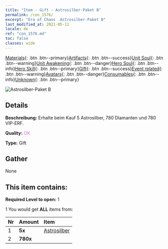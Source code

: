 ```yaml
---
title: "Item - Gift - Astrosilber-Paket B"
permalink: /con_1576/
excerpt: "Era of Chaos  Astrosilber-Paket B"
last_modified_at: 2021-05-11
locale: de
ref: "con_1576.md"
toc: false
classes: wide
---
```

 [Materials](/ItemsDE/){: .btn .btn--primary}[Artifacts](/ItemsDE/Artifacts/){: .btn .btn--success}[Unit Soul](/ItemsDE/UnitSoul/){: .btn .btn--warning}[Unit Awakening](/ItemsDE/UnitAwakening/){: .btn .btn--danger}[Hero Soul](/ItemsDE/HeroSoul/){: .btn .btn--info}[Hero Skill](/ItemsDE/HeroSkill/){: .btn .btn--primary}[Gift](/ItemsDE/Gift/){: .btn .btn--success}[Event related](/ItemsDE/Events/){: .btn .btn--warning}[Avatars](/ItemsDE/Avatars/){: .btn .btn--danger}[Consumables](/ItemsDE/Consumables/){: .btn .btn--info}[Unknown](/ItemsDE/Unknown/){: .btn .btn--primary}

 ![Astrosilber-Paket B](/images/t/i_907192.png)

## Details
 **Beschreibung:** Erhalte beim Kauf 5 Astrosilber, 780 Diamanten und 780 VIP-ERF.

 **Quality:** <span style="color: #DA70D6">OK</span>

 **Type:** Gift

## Gather

  None

## This item contains:

 **Required Level to open:** 1

 1 You would get **ALL** items  from:

  | Nr | Amount |     Item    |
  |:---|:-------|:------------|
  | 1 |  **5x** | [Astrosilber](/ItemsDE/con_969/) |  | 
  | 2 |  **780x** | <i class="fas fa-gem"/> |  | 
